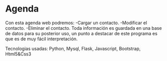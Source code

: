 # Agenda
Con esta agenda web podremos: -Cargar un contacto. -Modificar el contacto. -Eliminar el contacto.
Toda información es guardada en una base de datos para su posterior uso, un punto a destacar de este programa es que es de muy fácil interpretación.

Tecnologias usadas: Python, Mysql, Flask, Javascript, Bootstrap, Html5&Css3
